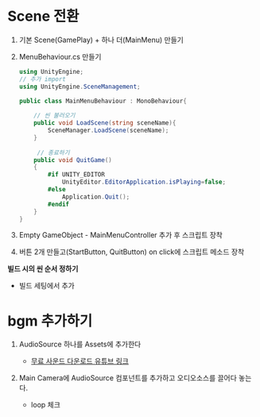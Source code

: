 # Scene 전환

1. 기본 Scene(GamePlay) +  하나 더(MainMenu) 만들기

   

2. MenuBehaviour.cs 만들기

   ```c#
   using UnityEngine;
   // 추가 import
   using UnityEngine.SceneManagement;
   
   public class MainMenuBehaviour : MonoBehaviour{
       
       // 씬 불러오기
       public void LoadScene(string sceneName){
           SceneManager.LoadScene(sceneName);
       }
     
   		// 종료하기
       public void QuitGame()
       {
           #if UNITY_EDITOR
               UnityEditor.EditorApplication.isPlaying=false;
           #else
               Application.Quit();
           #endif
       }
   }
   ```

3. Empty GameObject - MainMenuController 추가 후 스크립트 장착

   

4. 버튼 2개 만들고(StartButton, QuitButton) on click에 스크립트 메소드 장착

   

**빌드 시의 씬 순서 정하기**

- 빌드 세팅에서 추가







# bgm 추가하기

1. AudioSource 하나를 Assets에 추가한다

   

   - [무료 사운드 다운로드 유튜브 링크](https://www.youtube.com/channel/UCCyocglAxHrnSfCMHqHeMMg)

   

2. Main Camera에 AudioSource 컴포넌트를 추가하고 오디오소스를 끌어다 놓는다.

   - loop 체크















